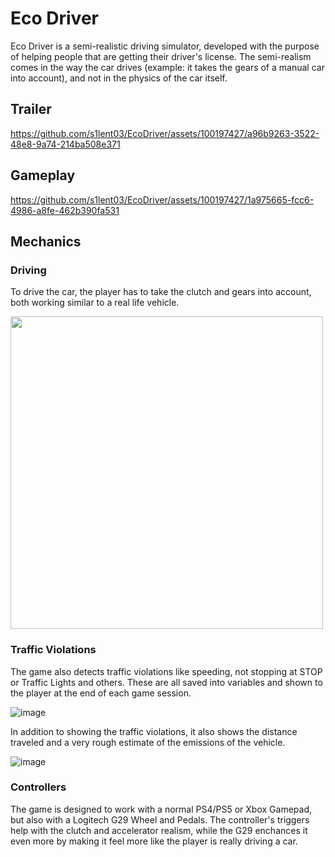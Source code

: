 # Eco Driver

Eco Driver is a semi-realistic driving simulator, developed with the purpose of helping people that are getting their driver's license. The semi-realism comes in the way the car drives (example: it takes the gears of a manual car into account), and not in the physics of the car itself.

## Trailer

https://github.com/s1lent03/EcoDriver/assets/100197427/a96b9263-3522-48e8-9a74-214ba508e371

## Gameplay

https://github.com/s1lent03/EcoDriver/assets/100197427/1a975665-fcc6-4986-a8fe-462b390fa531

## Mechanics

### Driving

To drive the car, the player has to take the clutch and gears into account, both working similar to a real life vehicle.

<img align="center" src="https://github.com/s1lent03/EcoDriver/assets/100197427/e49c31bc-1265-4ac4-847f-ecb7acd32a09" width="500">

### Traffic Violations

The game also detects traffic violations like speeding, not stopping at STOP or Traffic Lights and others. These are all saved into variables and shown to the player at the end of each game session.

![image](https://github.com/s1lent03/EcoDriver/assets/100197427/fffe1ccb-5adb-4117-a313-3b6f0fa4cf52)

In addition to showing the traffic violations, it also shows the distance traveled and a very rough estimate of the emissions of the vehicle.

![image](https://github.com/s1lent03/EcoDriver/assets/100197427/cd3bdf06-2a6b-4bf6-a2f1-a4cbc8753a9d)

### Controllers

The game is designed to work with a normal PS4/PS5 or Xbox Gamepad, but also with a Logitech G29 Wheel and Pedals. The controller's triggers help with the clutch and accelerator realism, while the G29 enchances it even more by making it feel more like the player is really driving a car.
